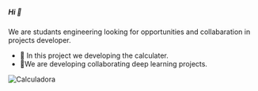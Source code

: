 ##### Hi 👋
We are studants engineering  looking for opportunities and collabaration in projects developer.
- 🔭 In this  project we developing the calculater.
- 🤝We are developing  collaborating deep learning projects. 


![Calculadora](https://user-images.githubusercontent.com/61884002/168275672-e61d3d45-1069-478d-a25c-178a29c07e22.png)


